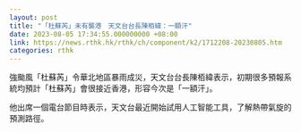 ```yaml
---
layout: post
title: "「杜蘇芮」未有襲港　天文台台長陳栢緯：一額汗"
date: 2023-08-05 17:34:55.000000000 +08:00
link: https://news.rthk.hk/rthk/ch/component/k2/1712208-20230805.htm
categories: rthk
---
```


強颱風「杜蘇芮」令華北地區暴雨成災，天文台台長陳栢緯表示，初期很多預報系統均預計「杜蘇芮」會很接近香港，形容今次是「一額汗」。

他出席一個電台節目時表示，天文台最近開始試用人工智能工具，了解熱帶氣旋的預測路徑。

